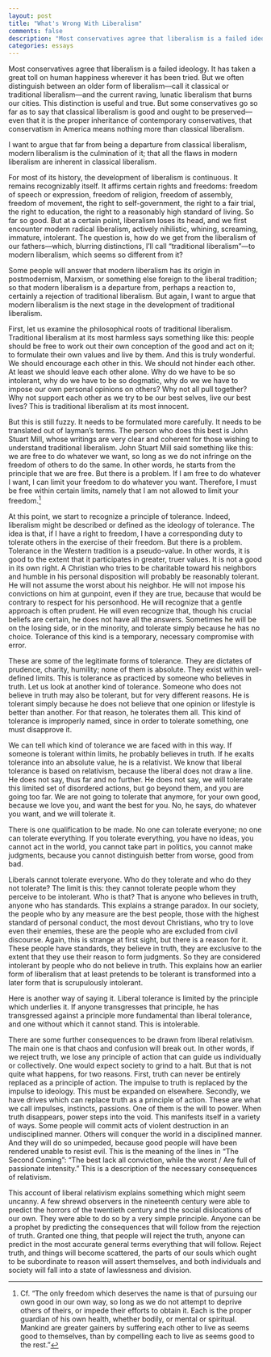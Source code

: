 ```yaml
---
layout: post
title: "What's Wrong With Liberalism"
comments: false
description: "Most conservatives agree that liberalism is a failed ideology."
categories: essays
---
```


Most conservatives agree that liberalism is a failed ideology. It has taken a great toll on human happiness wherever it has been tried. But we often distinguish between an older form of liberalism—call it classical or traditional liberalism—and the current raving, lunatic liberalism that burns our cities. This distinction is useful and true. But some conservatives go so far as to say that classical liberalism is good and ought to be preserved—even that it is the proper inheritance of contemporary conservatives, that conservatism in America means nothing more than classical liberalism.

I want to argue that far from being a departure from classical liberalism, modern liberalism is the culmination of it; that all the flaws in modern liberalism are inherent in classical liberalism.

For most of its history, the development of liberalism is continuous. It remains recognizably itself. It affirms certain rights and freedoms: freedom of speech or expression, freedom of religion, freedom of assembly, freedom of movement, the right to self-government, the right to a fair trial, the right to education, the right to a reasonably high standard of living. So far so good. But at a certain point, liberalism loses its head, and we first encounter modern radical liberalism, actively nihilistic, whining, screaming, immature, intolerant. The question is, how do we get from the liberalism of our fathers—which, blurring distinctions, I’ll call “traditional liberalism”—to modern liberalism, which seems so different from it?

Some people will answer that modern liberalism has its origin in postmodernism, Marxism, or something else foreign to the liberal tradition; so that modern liberalism is a departure from, perhaps a reaction to, certainly a rejection of traditional liberalism. But again, I want to argue that modern liberalism is the next stage in the development of traditional liberalism.

First, let us examine the philosophical roots of traditional liberalism. Traditional liberalism at its most harmless says something like this: people should be free to work out their own conception of the good and act on it; to formulate their own values and live by them. And this is truly wonderful. We should encourage each other in this. We should not hinder each other. At least we should leave each other alone. Why do we have to be so intolerant, why do we have to be so dogmatic, why do we we have to impose our own personal opinions on others? Why not all pull together? Why not support each other as we try to be our best selves, live our best lives? This is traditional liberalism at its most innocent.

But this is still fuzzy. It needs to be formulated more carefully. It needs to be translated out of layman’s terms. The person who does this best is John Stuart Mill, whose writings are very clear and coherent for those wishing to understand traditional liberalism. John Stuart Mill said something like this: we are free to do whatever we want, so long as we do not infringe on the freedom of others to do the same. In other words, he starts from the principle that we are free. But there is a problem. If I am free to do whatever I want, I can limit your freedom to do whatever you want. Therefore, I must be free within certain limits, namely that I am not allowed to limit your freedom.[^1]

At this point, we start to recognize a principle of tolerance. Indeed, liberalism might be described or defined as the ideology of tolerance. The idea is that, if I have a right to freedom, I have a corresponding duty to tolerate others in the exercise of their freedom. But there is a problem. Tolerance in the Western tradition is a pseudo-value. In other words, it is good to the extent that it participates in greater, truer values. It is not a good in its own right. A Christian who tries to be charitable toward his neighbors and humble in his personal disposition will probably be reasonably tolerant. He will not assume the worst about his neighbor. He will not impose his convictions on him at gunpoint, even if they are true, because that would be contrary to respect for his personhood. He will recognize that a gentle approach is often prudent. He will even recognize that, though his crucial beliefs are certain, he does not have all the answers. Sometimes he will be on the losing side, or in the minority, and tolerate simply because he has no choice. Tolerance of this kind is a temporary, necessary compromise with error.

These are some of the legitimate forms of tolerance. They are dictates of prudence, charity, humility; none of them is absolute. They exist within well-defined limits. This is tolerance as practiced by someone who believes in truth. Let us look at another kind of tolerance. Someone who does not believe in truth may also be tolerant, but for very different reasons. He is tolerant simply because he does not believe that one opinion or lifestyle is better than another. For that reason, he tolerates them all. This kind of tolerance is improperly named, since in order to tolerate something, one must disapprove it.

We can tell which kind of tolerance we are faced with in this way. If someone is tolerant within limits, he probably believes in truth. If he exalts tolerance into an absolute value, he is a relativist. We know that liberal tolerance is based on relativism, because the liberal does not draw a line. He does not say, thus far and no further. He does not say, we will tolerate this limited set of disordered actions, but go beyond them, and you are going too far. We are not going to tolerate that anymore, for your own good, because we love you, and want the best for you. No, he says, do whatever you want, and we will tolerate it.

There is one qualification to be made. No one can tolerate everyone; no one can tolerate everything. If you tolerate everything, you have no ideas, you cannot act in the world, you cannot take part in politics, you cannot make judgments, because you cannot distinguish better from worse, good from bad.

Liberals cannot tolerate everyone. Who do they tolerate and who do they not tolerate? The limit is this: they cannot tolerate people whom they perceive to be intolerant. Who is that? That is anyone who believes in truth, anyone who has standards. This explains a strange paradox. In our society, the people who by any measure are the best people, those with the highest standard of personal conduct, the most devout Christians, who try to love even their enemies, these are the people who are excluded from civil discourse. Again, this is strange at first sight, but there is a reason for it. These people have standards, they believe in truth, they are exclusive to the extent that they use their reason to form judgments. So they are considered intolerant by people who do not believe in truth. This explains how an earlier form of liberalism that at least pretends to be tolerant is transformed into a later form that is scrupulously intolerant.

Here is another way of saying it. Liberal tolerance is limited by the principle which underlies it. If anyone transgresses that principle, he has transgressed against a principle more fundamental than liberal tolerance, and one without which it cannot stand. This is intolerable.

There are some further consequences to be drawn from liberal relativism. The main one is that chaos and confusion will break out. In other words, if we reject truth, we lose any principle of action that can guide us individually or collectively. One would expect society to grind to a halt. But that is not quite what happens, for two reasons. First, truth can never be entirely replaced as a principle of action. The impulse to truth is replaced by the impulse to ideology. This must be expanded on elsewhere. Secondly, we have drives which can replace truth as a principle of action. These are what we call impulses, instincts, passions. One of them is the will to power. When truth disappears, power steps into the void. This manifests itself in a variety of ways. Some people will commit acts of violent destruction in an undisciplined manner. Others will conquer the world in a disciplined manner. And they will do so unimpeded, because good people will have been rendered unable to resist evil. This is the meaning of the lines in “The Second Coming”: “The best lack all conviction, while the worst / Are full of passionate intensity.” This is a description of the necessary consequences of relativism.

This account of liberal relativism explains something which might seem uncanny. A few shrewd observers in the nineteenth century were able to predict the horrors of the twentieth century and the social dislocations of our own. They were able to do so by a very simple principle. Anyone can be a prophet by predicting the consequences that will follow from the rejection of truth. Granted one thing, that people will reject the truth, anyone can predict in the most accurate general terms everything that will follow. Reject truth, and things will become scattered, the parts of our souls which ought to be subordinate to reason will assert themselves, and both individuals and society will fall into a state of lawlessness and division.

[^1]: Cf. “The only freedom which deserves the name is that of pursuing our own good in our own way, so long as we do not attempt to deprive others of theirs, or impede their efforts to obtain it. Each is the proper guardian of his own health, whether bodily, or mental or spiritual. Mankind are greater gainers by suffering each other to live as seems good to themselves, than by compelling each to live as seems good to the rest.”
